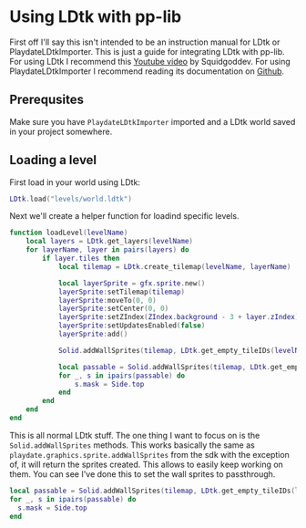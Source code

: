 # Using LDtk with pp-lib

First off I'll say this isn't intended to be an instruction manual for LDtk or PlaydateLDtkImporter. This is just a guide for integrating LDtk with pp-lib.
For using LDtk I recommend this [Youtube video](https://youtu.be/7GbUxjE9rRM?t=185) by Squidgoddev.
For using PlaydateLDtkImporter I recommend reading its documentation on [Github](https://github.com/NicMagnier/PlaydateLDtkImporter).

## Prerequsites

Make sure you have `PlaydateLDtkImporter` imported and a LDtk world saved in your project somewhere.

## Loading a level

First load in your world using LDtk:

```lua
LDtk.load("levels/world.ldtk")
```

Next we'll create a helper function for loadind specific levels.

```lua
function loadLevel(levelName)
	local layers = LDtk.get_layers(levelName)
	for layerName, layer in pairs(layers) do
		if layer.tiles then
			local tilemap = LDtk.create_tilemap(levelName, layerName)

			local layerSprite = gfx.sprite.new()
			layerSprite:setTilemap(tilemap)
			layerSprite:moveTo(0, 0)
			layerSprite:setCenter(0, 0)
			layerSprite:setZIndex(ZIndex.background - 3 + layer.zIndex)
			layerSprite:setUpdatesEnabled(false)
			layerSprite:add()

			Solid.addWallSprites(tilemap, LDtk.get_empty_tileIDs(levelName, "Solid", layerName))

			local passable = Solid.addWallSprites(tilemap, LDtk.get_empty_tileIDs(levelName, "Passthrough", layerName))
			for _, s in ipairs(passable) do
				s.mask = Side.top
			end
		end
	end
end
```

This is all normal LDtk stuff. The one thing I want to focus on is the `Solid.addWallSprites` methods. This works basically the same as `playdate.graphics.sprite.addWallSprites` from the sdk with the exception of, it will return the sprites created. This allows to easily keep working on them. You can see I've done this to set the wall sprites to passthrough.

```lua
local passable = Solid.addWallSprites(tilemap, LDtk.get_empty_tileIDs(levelName, "Passthrough", layerName))
for _, s in ipairs(passable) do
  s.mask = Side.top
end
```

